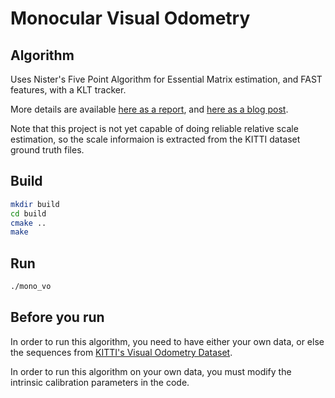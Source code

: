 # Monocular Visual Odometry

## Algorithm

Uses Nister's Five Point Algorithm for Essential Matrix estimation, and FAST features, with a KLT tracker.

More details are available [here as a report](http://avisingh599.github.io/assets/ugp2-report.pdf), and [here as a blog post](http://avisingh599.github.io/vision/monocular-vo/).

Note that this project is not yet capable of doing reliable relative scale estimation,
so the scale informaion is extracted from the KITTI dataset ground truth files.

## Build

```bash
mkdir build
cd build
cmake ..
make
```

## Run

```bash
./mono_vo
```

## Before you run

In order to run this algorithm, you need to have either your own data, or else the sequences from [KITTI's Visual Odometry Dataset](http://www.cvlibs.net/datasets/kitti/eval_odometry.php).

In order to run this algorithm on your own data, you must modify the intrinsic calibration parameters in the code.
